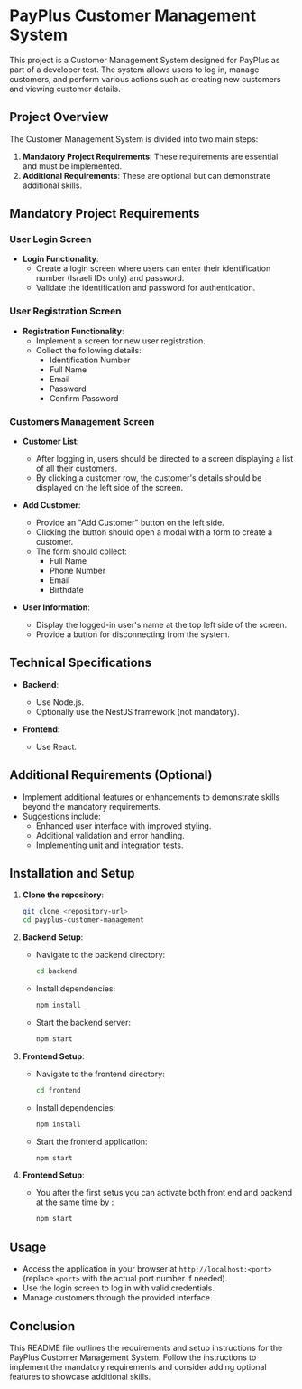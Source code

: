 
# PayPlus Customer Management System

This project is a Customer Management System designed for PayPlus as part of a developer test. The system allows users to log in, manage customers, and perform various actions such as creating new customers and viewing customer details.

## Project Overview

The Customer Management System is divided into two main steps:

1. **Mandatory Project Requirements**: These requirements are essential and must be implemented.
2. **Additional Requirements**: These are optional but can demonstrate additional skills.

## Mandatory Project Requirements

### User Login Screen

- **Login Functionality**: 
  - Create a login screen where users can enter their identification number (Israeli IDs only) and password.
  - Validate the identification and password for authentication.

### User Registration Screen

- **Registration Functionality**: 
  - Implement a screen for new user registration.
  - Collect the following details:
    - Identification Number
    - Full Name
    - Email
    - Password
    - Confirm Password

### Customers Management Screen

- **Customer List**: 
  - After logging in, users should be directed to a screen displaying a list of all their customers.
  - By clicking a customer row, the customer's details should be displayed on the left side of the screen.

- **Add Customer**:
  - Provide an "Add Customer" button on the left side.
  - Clicking the button should open a modal with a form to create a customer.
  - The form should collect:
    - Full Name
    - Phone Number
    - Email
    - Birthdate

- **User Information**:
  - Display the logged-in user's name at the top left side of the screen.
  - Provide a button for disconnecting from the system.

## Technical Specifications

- **Backend**: 
  - Use Node.js.
  - Optionally use the NestJS framework (not mandatory).

- **Frontend**: 
  - Use React.

## Additional Requirements (Optional)

- Implement additional features or enhancements to demonstrate skills beyond the mandatory requirements.
- Suggestions include:
  - Enhanced user interface with improved styling.
  - Additional validation and error handling.
  - Implementing unit and integration tests.

## Installation and Setup

1. **Clone the repository**:

   ```bash
   git clone <repository-url>
   cd payplus-customer-management
   ```

2. **Backend Setup**:

   - Navigate to the backend directory:
     ```bash
     cd backend
     ```
   - Install dependencies:
     ```bash
     npm install
     ```
   - Start the backend server:
     ```bash
     npm start
     ```

3. **Frontend Setup**:

   - Navigate to the frontend directory:
     ```bash
     cd frontend
     ```
   - Install dependencies:
     ```bash
     npm install
     ```
   - Start the frontend application:
     ```bash
     npm start
     ```
3. **Frontend Setup**:

   - You after the first setus you can activate both front end and backend at the same time by : 
     ```bash
     npm start
     ```


## Usage

- Access the application in your browser at `http://localhost:<port>` (replace `<port>` with the actual port number if needed).
- Use the login screen to log in with valid credentials.
- Manage customers through the provided interface.

## Conclusion

This README file outlines the requirements and setup instructions for the PayPlus Customer Management System. Follow the instructions to implement the mandatory requirements and consider adding optional features to showcase additional skills.
